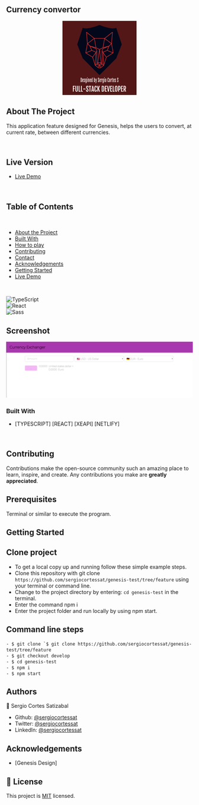 ## Currency convertor

<p align="center">
  <img height="auto" src="customlogo.png">
</p>

## About The Project

This application feature designed for Genesis, helps the users to convert, at current rate, between different currencies.

<br />

## Live Version

* [Live Demo](https://currency-exchanger-genesis.netlify.app/) 

<br />

## Table of Contents

<br />

* [About the Project](#about-the-project)
* [Built With](#built-with)
* [How to play](#how-to-play) 
* [Contributing](#contributing)
* [Contact](#authors)
* [Acknowledgements](#acknowledgements) 
* [Getting Started](#getting-started) 
* [Live Demo](#live-version) 

<br />

![TypeScript](https://img.shields.io/badge/Typescript-3776AB?style=for-the-badge&logo=typescript&logoColor=white) <br/>
![React](https://img.shields.io/badge/React-092E20?style=for-the-badge&logo=react&logoColor=white) <br/>
![Sass](https://img.shields.io/badge/Sass-092E20?style=for-the-badge&logo=sass&logoColor=white) <br/>



## Screenshot

<p align="center">
  <img height="auto" src="Screenshot.png">
</p>

### Built With

* [TYPESCRIPT] [REACT] [XEAPI] [NETLIFY]

<br />




## Contributing

Contributions make the open-source community such an amazing place to learn, inspire, and create. Any contributions you make are **greatly appreciated**.

## Prerequisites

Terminal or similar to execute the program.


## Getting Started


## Clone project
- To get a local copy up and running follow these simple example steps.
- Clone this repository with git clone ```https://github.com/sergiocortessat/genesis-test/tree/feature``` using your terminal or command line.
- Change to the project directory by entering: ```cd genesis-test``` in the terminal.
- Enter the command npm i
- Enter the project folder and run locally by using npm start.

## Command line steps
```
- $ git clone `$ git clone https://github.com/sergiocortessat/genesis-test/tree/feature
- $ git checkout develop
- $ cd genesis-test
- $ npm i
- $ npm start
```


## Authors

👤 Sergio Cortes Satizabal

- Github: [@sergiocortessat](https://github.com/sergiocortessat)
- Twitter: [@sergiocortessat](https://twitter.com/sergiocortessat)
- LinkedIn: [@sergiocortessat](https://linkedin.com/in/sergiocortessat)


<!-- ACKNOWLEDGEMENTS -->
## Acknowledgements

* [Genesis Design]


## 📝 License

This project is [MIT](https://github.com/sergiocortessat/sergiocortessat/blob/main/LICENSE) licensed.
